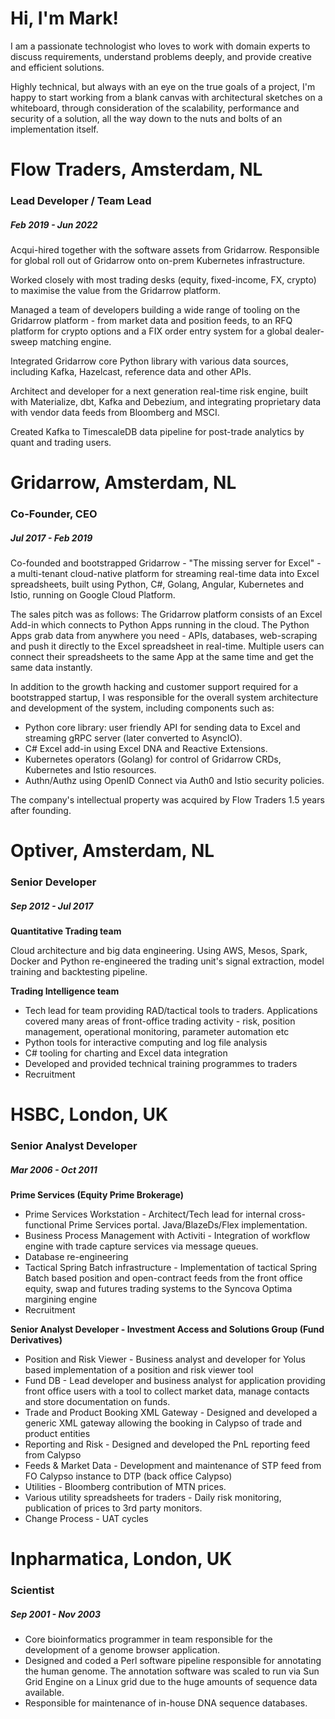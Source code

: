 # Hi, I'm Mark!

I am a passionate technologist who loves to work with domain experts to discuss requirements, understand problems deeply, and provide creative and efficient solutions. 

Highly technical, but always with an eye on the true goals of a project, I'm happy to start working from a blank canvas with architectural sketches on a whiteboard, through consideration of the scalability, performance and security of a solution, all the way down to the nuts and bolts of an implementation itself. 

# Flow Traders, Amsterdam, NL
### Lead Developer / Team Lead 
##### Feb 2019 - Jun 2022
Acqui-hired together with the software assets from Gridarrow. Responsible for global roll out of Gridarrow onto on-prem Kubernetes infrastructure. 

Worked closely with most trading desks (equity, fixed-income, FX, crypto) to maximise the value from the Gridarrow platform. 

Managed a team of developers building a wide range of tooling on the Gridarrow platform - from market data and position feeds, to an RFQ platform for crypto options and a FIX order entry system for a global dealer-sweep matching engine.

Integrated Gridarrow core Python library with various data sources, including Kafka, Hazelcast, reference data and other APIs.

Architect and developer for a next generation real-time risk engine, built with Materialize, dbt, Kafka and Debezium, and integrating proprietary data with vendor data feeds from Bloomberg and MSCI. 

Created Kafka to TimescaleDB data pipeline for post-trade analytics by quant and trading users.

# Gridarrow, Amsterdam, NL
### Co-Founder, CEO
##### Jul 2017 - Feb 2019

Co-founded and bootstrapped Gridarrow - "The missing server for Excel" - a multi-tenant cloud-native platform for streaming real-time data into Excel spreadsheets, built using Python, C#, Golang, Angular, Kubernetes and Istio, running on Google Cloud Platform.

The sales pitch was as follows: The Gridarrow platform consists of an Excel Add-in which connects to Python Apps running in the cloud. The Python Apps grab data from anywhere you need - APIs, databases, web-scraping and push it directly to the Excel spreadsheet in real-time. Multiple users can connect their spreadsheets to the same App at the same time and get the same data instantly.

In addition to the growth hacking and customer support required for a bootstrapped startup, I was responsible for the overall system architecture and development of the system, including components such as:

- Python core library: user friendly API for sending data to Excel and streaming gRPC server (later converted to AsyncIO).
- C# Excel add-in using Excel DNA and Reactive Extensions.
- Kubernetes operators (Golang) for control of Gridarrow CRDs, Kubernetes and Istio resources.
- Authn/Authz using OpenID Connect via Auth0 and Istio security policies.

The company's intellectual property was acquired by Flow Traders 1.5 years after founding.

# Optiver, Amsterdam, NL
### Senior Developer
##### Sep 2012 - Jul 2017

**Quantitative Trading team**

Cloud architecture and big data engineering. Using AWS, Mesos, Spark, Docker and Python re-engineered the trading unit's signal extraction, model training and backtesting pipeline.

**Trading Intelligence team**

- Tech lead for team providing RAD/tactical tools to traders. Applications covered many areas of front-office trading activity - risk, position management, operational monitoring, parameter automation etc 
- Python tools for interactive computing and log file analysis
- C# tooling for charting and Excel data integration
- Developed and provided technical training programmes to traders
- Recruitment

# HSBC, London, UK
### Senior Analyst Developer
##### Mar 2006 - Oct 2011

**Prime Services (Equity Prime Brokerage)**

- Prime Services Workstation - Architect/Tech lead for internal cross-functional Prime Services portal. Java/BlazeDs/Flex implementation. 
- Business Process Management with Activiti - Integration of workflow engine with trade capture services via message queues.
- Database re-engineering
- Tactical Spring Batch infrastructure - Implementation of tactical Spring Batch based position and open-contract feeds from the front office equity, swap and futures trading systems to the Syncova Optima margining engine
- Recruitment

**Senior Analyst Developer - Investment Access and Solutions Group (Fund Derivatives)**

- Position and Risk Viewer - Business analyst and developer for Yolus based implementation of a position and risk viewer tool
- Fund DB - Lead developer and business analyst for application providing front office users with a tool to collect market data, manage contacts and store documentation on funds.
- Trade and Product Booking XML Gateway - Designed and developed a generic XML gateway allowing the booking in Calypso of trade and product entities
- Reporting and Risk - Designed and developed the PnL reporting feed from Calypso
- Feeds & Market Data - Development and maintenance of STP feed from FO Calypso instance to DTP (back office Calypso)
- Utilities - Bloomberg contribution of MTN prices.
- Various utility spreadsheets for traders - Daily risk monitoring, publication of prices to 3rd party monitors.
- Change Process - UAT cycles

# Inpharmatica, London, UK
### Scientist
##### Sep 2001 - Nov 2003

- Core bioinformatics programmer in team responsible for the development of a genome browser application.
- Designed and coded a Perl software pipeline responsible for annotating the human genome. The annotation software was scaled to run via Sun Grid Engine on a Linux grid due to the huge amounts of sequence data available.
- Responsible for maintenance of in-house DNA sequence databases.